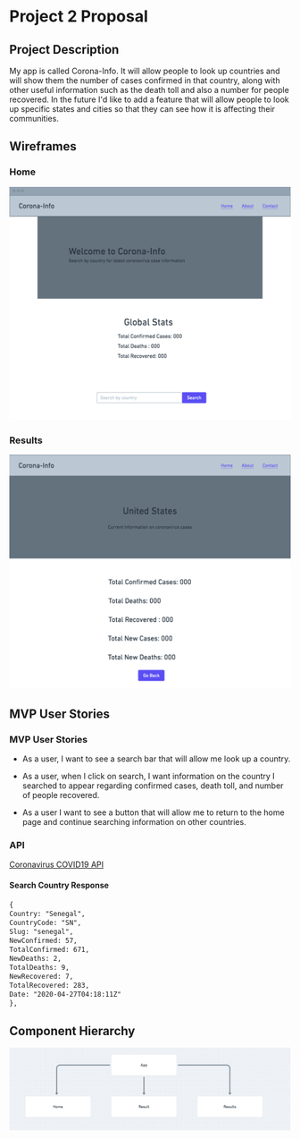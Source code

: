 # Project 2 Proposal

## Project Description 

My app is called Corona-Info. It will allow people to look up countries and will show them the number of cases confirmed in that country, along with other useful information such as the death toll and also a number for people recovered. In the future I'd like to add a feature that will allow people to look up specific states and cities so that they can see how it is affecting their communities.

## Wireframes

### Home
![App](/images/Home-Page.png)



### Results
![App](/images/Search-Results.png)


## MVP User Stories

### MVP User Stories

- As a user, I want to see a search bar that will allow me look up a country.

- As a user, when I click on search, I want information on the country I searched to appear regarding confirmed cases, death toll, and number of people recovered.

- As a user I want to see a button that will allow me to return to the home page and continue searching information on other countries.

### API

[Coronavirus COVID19 API](https://documenter.getpostman.com/view/10808728/SzS8rjbc?version=latest)

#### Search Country Response

```
{
Country: "Senegal",
CountryCode: "SN",
Slug: "senegal",
NewConfirmed: 57,
TotalConfirmed: 671,
NewDeaths: 2,
TotalDeaths: 9,
NewRecovered: 7,
TotalRecovered: 283,
Date: "2020-04-27T04:18:11Z"
},
```

## Component Hierarchy

![App](/images/Components.png)